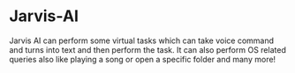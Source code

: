 # Jarvis-AI
Jarvis AI can perform some virtual tasks which can take voice command and turns into text and then perform the task. It can also perform OS related queries also like playing a song or open a specific folder and many more!
